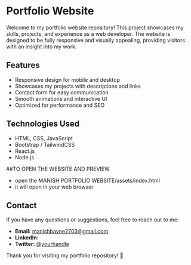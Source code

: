 # Portfolio Website

Welcome to my portfolio website repository! This project showcases my skills, projects, and experience as a web developer. The website is designed to be fully responsive and visually appealing, providing visitors with an insight into my work.

## Features
- Responsive design for mobile and desktop
- Showcases my projects with descriptions and links
- Contact form for easy communication
- Smooth animations and interactive UI
- Optimized for performance and SEO

## Technologies Used
- HTML, CSS, JavaScript
- Bootstrap / TailwindCSS 
- React.js 
- Node.js  

##TO OPEN THE WEBSITE AND PREVIEW
- open the MANISH PORTFOLIO WEBSITE/assets/index.html
- it will open in your web browser

## Contact
If you have any questions or suggestions, feel free to reach out to me:
- **Email:** manishbavne2703@gmail.com
- **LinkedIn:** 
- **Twitter:** [@yourhandle](https://twitter.com/yourhandle)

Thank you for visiting my portfolio repository! 🚀
  
